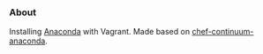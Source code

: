 ### About

Installing [Anaconda](https://www.continuum.io/downloads) with Vagrant. Made based on [chef-continuum-anaconda](https://github.com/thmttch/chef-continuum-anaconda).